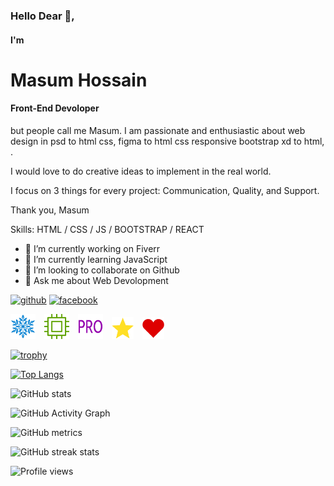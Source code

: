 



### Hello Dear 👋,
#### I'm
# Masum Hossain
#### Front-End Devoloper

but people call me Masum. I am passionate and enthusiastic about web design in psd to html css, figma to html css responsive bootstrap xd to html, .

I would love to do creative ideas to implement in the real world.

I focus on 3 things for every project: Communication, Quality, and Support.

Thank you,
Masum

Skills: HTML / CSS / JS / BOOTSTRAP / REACT 

- 🔭 I’m currently working on Fiverr 
- 🌱 I’m currently learning JavaScript 
- 👯 I’m looking to collaborate on Github 
- 💬 Ask me about Web Devolopment 


[<img src='https://cdn.jsdelivr.net/npm/simple-icons@3.0.1/icons/github.svg' alt='github' height='40'>](https://github.com/Masum-Hossain1)  [<img src='https://cdn.jsdelivr.net/npm/simple-icons@3.0.1/icons/facebook.svg' alt='facebook' height='40'>](https://www.facebook.com/https://www.facebook.com/profile.php?id=100077145711150)  

<a href='https://archiveprogram.github.com/'><img src='https://raw.githubusercontent.com/acervenky/animated-github-badges/master/assets/acbadge.gif' width='40' height='40'></a> <a href='https://docs.github.com/en/developers'><img src='https://raw.githubusercontent.com/acervenky/animated-github-badges/master/assets/devbadge.gif' width='40' height='40'></a> <a href='https://github.com/pricing'><img src='https://raw.githubusercontent.com/acervenky/animated-github-badges/master/assets/pro.gif' width='40' height='40'></a> <a href='https://stars.github.com/'><img src='https://raw.githubusercontent.com/acervenky/animated-github-badges/master/assets/starbadge.gif' width='35' height='35'></a> <a href='https://docs.github.com/en/github/supporting-the-open-source-community-with-github-sponsors'><img src='https://raw.githubusercontent.com/acervenky/animated-github-badges/master/assets/sponsorbadge.gif' width='35' height='35'></a> 

[![trophy](https://github-profile-trophy.vercel.app/?username=Masum-Hossain1)](https://github.com/ryo-ma/github-profile-trophy)

[![Top Langs](https://github-readme-stats.vercel.app/api/top-langs/?username=Masum-Hossain1)](https://github.com/anuraghazra/github-readme-stats)

![GitHub stats](https://github-readme-stats.vercel.app/api?username=Masum-Hossain1&show_icons=true&count_private=true)  

![GitHub Activity Graph](https://activity-graph.herokuapp.com/graph?username=Masum-Hossain1)  

![GitHub metrics](https://metrics.lecoq.io/Masum-Hossain1)  

![GitHub streak stats](https://github-readme-streak-stats.herokuapp.com/?user=Masum-Hossain1)  

![Profile views](https://gpvc.arturio.dev/Masum-Hossain1)  
